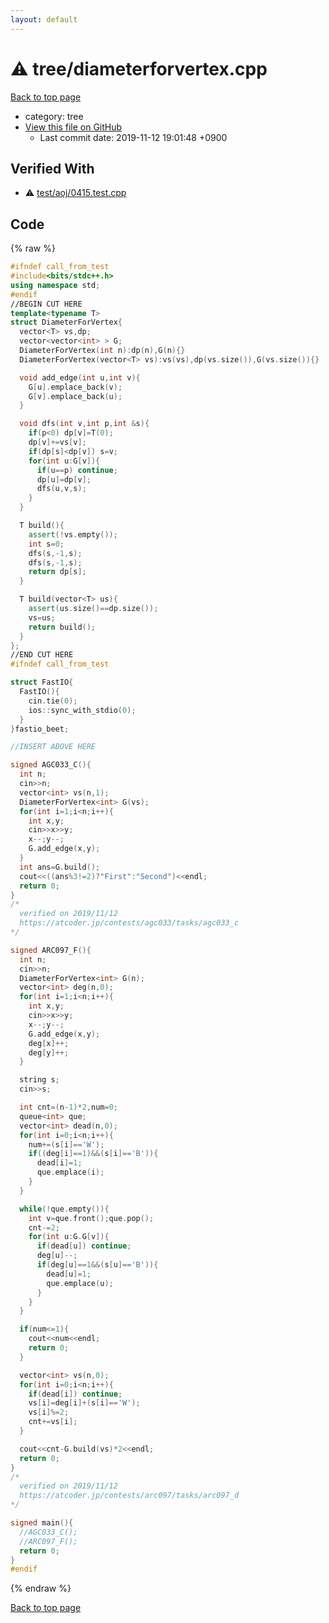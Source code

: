 ```yaml
---
layout: default
---
```


<!-- mathjax config similar to math.stackexchange -->
<script type="text/javascript" async
  src="https://cdnjs.cloudflare.com/ajax/libs/mathjax/2.7.5/MathJax.js?config=TeX-MML-AM_CHTML">
</script>
<script type="text/x-mathjax-config">
  MathJax.Hub.Config({
    TeX: { equationNumbers: { autoNumber: "AMS" }},
    tex2jax: {
      inlineMath: [ ['$','$'] ],
      processEscapes: true
    },
    "HTML-CSS": { matchFontHeight: false },
    displayAlign: "left",
    displayIndent: "2em"
  });
</script>

<script type="text/javascript" src="https://cdnjs.cloudflare.com/ajax/libs/jquery/3.4.1/jquery.min.js"></script>
<script src="https://cdn.jsdelivr.net/npm/jquery-balloon-js@1.1.2/jquery.balloon.min.js" integrity="sha256-ZEYs9VrgAeNuPvs15E39OsyOJaIkXEEt10fzxJ20+2I=" crossorigin="anonymous"></script>
<script type="text/javascript" src="../../assets/js/copy-button.js"></script>
<link rel="stylesheet" href="../../assets/css/copy-button.css" />


# :warning: tree/diameterforvertex.cpp
<a href="../../index.html">Back to top page</a>

* category: tree
* <a href="{{ site.github.repository_url }}/blob/master/tree/diameterforvertex.cpp">View this file on GitHub</a>
    - Last commit date: 2019-11-12 19:01:48 +0900




## Verified With
* :warning: <a href="../../verify/test/aoj/0415.test.cpp.html">test/aoj/0415.test.cpp</a>


## Code
{% raw %}
```cpp
#ifndef call_from_test
#include<bits/stdc++.h>
using namespace std;
#endif
//BEGIN CUT HERE
template<typename T>
struct DiameterForVertex{
  vector<T> vs,dp;
  vector<vector<int> > G;
  DiameterForVertex(int n):dp(n),G(n){}
  DiameterForVertex(vector<T> vs):vs(vs),dp(vs.size()),G(vs.size()){}

  void add_edge(int u,int v){
    G[u].emplace_back(v);
    G[v].emplace_back(u);
  }

  void dfs(int v,int p,int &s){
    if(p<0) dp[v]=T(0);
    dp[v]+=vs[v];
    if(dp[s]<dp[v]) s=v;
    for(int u:G[v]){
      if(u==p) continue;
      dp[u]=dp[v];
      dfs(u,v,s);
    }
  }

  T build(){
    assert(!vs.empty());
    int s=0;
    dfs(s,-1,s);
    dfs(s,-1,s);
    return dp[s];
  }

  T build(vector<T> us){
    assert(us.size()==dp.size());
    vs=us;
    return build();
  }
};
//END CUT HERE
#ifndef call_from_test

struct FastIO{
  FastIO(){
    cin.tie(0);
    ios::sync_with_stdio(0);
  }
}fastio_beet;

//INSERT ABOVE HERE

signed AGC033_C(){
  int n;
  cin>>n;
  vector<int> vs(n,1);
  DiameterForVertex<int> G(vs);
  for(int i=1;i<n;i++){
    int x,y;
    cin>>x>>y;
    x--;y--;
    G.add_edge(x,y);
  }
  int ans=G.build();
  cout<<((ans%3!=2)?"First":"Second")<<endl;
  return 0;
}
/*
  verified on 2019/11/12
  https://atcoder.jp/contests/agc033/tasks/agc033_c
*/

signed ARC097_F(){
  int n;
  cin>>n;
  DiameterForVertex<int> G(n);
  vector<int> deg(n,0);
  for(int i=1;i<n;i++){
    int x,y;
    cin>>x>>y;
    x--;y--;
    G.add_edge(x,y);
    deg[x]++;
    deg[y]++;
  }

  string s;
  cin>>s;

  int cnt=(n-1)*2,num=0;
  queue<int> que;
  vector<int> dead(n,0);
  for(int i=0;i<n;i++){
    num+=(s[i]=='W');
    if((deg[i]==1)&&(s[i]=='B')){
      dead[i]=1;
      que.emplace(i);
    }
  }

  while(!que.empty()){
    int v=que.front();que.pop();
    cnt-=2;
    for(int u:G.G[v]){
      if(dead[u]) continue;
      deg[u]--;
      if(deg[u]==1&&(s[u]=='B')){
        dead[u]=1;
        que.emplace(u);
      }
    }
  }

  if(num<=1){
    cout<<num<<endl;
    return 0;
  }

  vector<int> vs(n,0);
  for(int i=0;i<n;i++){
    if(dead[i]) continue;
    vs[i]=deg[i]+(s[i]=='W');
    vs[i]%=2;
    cnt+=vs[i];
  }

  cout<<cnt-G.build(vs)*2<<endl;
  return 0;
}
/*
  verified on 2019/11/12
  https://atcoder.jp/contests/arc097/tasks/arc097_d
*/

signed main(){
  //AGC033_C();
  //ARC097_F();
  return 0;
}
#endif

```
{% endraw %}

<a href="../../index.html">Back to top page</a>

